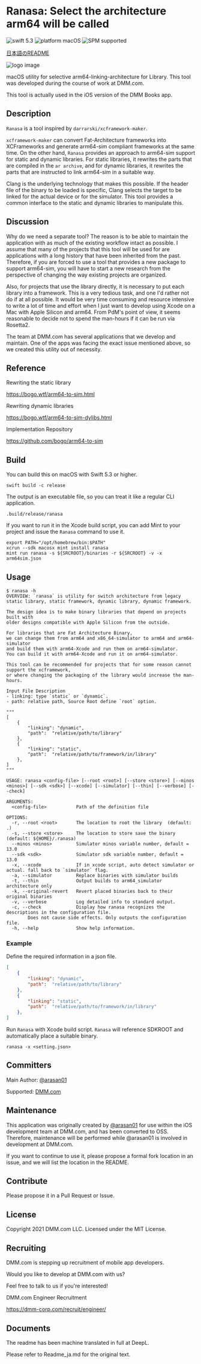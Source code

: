 # Ranasa: Select the architecture arm64 will be called

![swift 5.3](https://img.shields.io/badge/swift-5.3-orange.svg)
![platform macOS](https://img.shields.io/badge/platform-macOS-blue)
![SPM supported](https://img.shields.io/badge/SPM-supported-green)

[日本語のREADME](Docs/README_ja.md)

![logo image](Docs/logo.png)

macOS utility for selective arm64-linking-architecture for Library.
This tool was developed during the course of work at DMM.com.

This tool is actually used in the iOS version of the DMM Books app.

## Description

`Ranasa` is a tool inspired by `darrarski/xcframework-maker`.

`xcframework-maker` can convert Fat-Architecture frameworks into XCFrameworks and generate arm64-sim compliant frameworks at the same time. On the other hand, `Ranasa` provides an approach to arm64-sim support for static and dynamic libraries. For static libraries, it rewrites the parts that are compiled in the `ar archive`, and for dynamic libraries, it rewrites the parts that are instructed to link arm64-sim in a suitable way.

Clang is the underlying technology that makes this possible. If the header file of the binary to be loaded is specific, Clang selects the target to be linked for the actual device or for the simulator. This tool provides a common interface to the static and dynamic libraries to manipulate this.

## Discussion

Why do we need a separate tool? The reason is to be able to maintain the application with as much of the existing workflow intact as possible. I assume that many of the projects that this tool will be used for are applications with a long history that have been inherited from the past. Therefore, if you are forced to use a tool that provides a new package to support arm64-sim, you will have to start a new research from the perspective of changing the way existing projects are organized.

Also, for projects that use the library directly, it is necessary to put each library into a framework. This is a very tedious task, and one I'd rather not do if at all possible. It would be very time consuming and resource intensive to write a lot of time and effort when I just want to develop using Xcode on a Mac with Apple Silicon and arm64. From PdM's point of view, it seems reasonable to decide not to spend the man-hours if it can be run via Rosetta2.

The team at DMM.com has several applications that we develop and maintain. One of the apps was facing the exact issue mentioned above, so we created this utility out of necessity.

## Reference

Rewriting the static library

https://bogo.wtf/arm64-to-sim.html

Rewriting dynamic libraries

https://bogo.wtf/arm64-to-sim-dylibs.html

Implementation Repository

https://github.com/bogo/arm64-to-sim

## Build

You can build this on macOS with Swift 5.3 or higher.

```shell
swift build -c release
```

The output is an executable file, so you can treat it like a regular CLI application.

```shell
.build/release/ranasa
````

If you want to run it in the Xcode build script, you can add Mint to your project and issue the `Ranasa` command to use it.

```shell
export PATH="/opt/homebrew/bin:$PATH"
xcrun --sdk macosx mint install ranasa
mint run ranasa -s ${SRCROOT}/binaries -r ${SRCROOT} -v -x arm64sim.json
```

## Usage

```text
$ ranasa -h
OVERVIEW: `ranasa` is utility for switch architecture from legacy static library, static framework, dynamic library, dynamic framework.

The design idea is to make binary libraries that depend on projects built with
older designs compatible with Apple Silicon from the outside.

For libraries that are Fat Architecture Binary,
we can change them from arm64 and x86_64-simulator to arm64 and arm64-simulator
and build them with arm64-Xcode and run them on arm64-simulator.
You can build it with arm64-Xcode and run it on arm64-simulator.

This tool can be recommended for projects that for some reason cannot support the xcframework,
or where changing the packaging of the library would increase the man-hours.

Input File Description
- linking: type `static` or `dynamic`.
- path: relative path, Source Root define `root` option.

"""
[
    {
        "linking": "dynamic",
        "path":  "relative/path/to/library"
    },
    {
        "linking": "static",
        "path":  "relative/path/to/framework/in/library"
    },
]
"""

USAGE: ranasa <config-file> [--root <root>] [--store <store>] [--minos <minos>] [--sdk <sdk>] [--xcode] [--simulator] [--thin] [--verbose] [--check]

ARGUMENTS:
  <config-file>           Path of the definition file

OPTIONS:
  -r, --root <root>       The location to root the library  (default: .)
  -s, --store <store>     The location to store save the binary (default: ${HOME}/.ranasa)
  --minos <minos>         Simulator minos variable number, default = 13.0
  --sdk <sdk>             Simulator sdk variable number, default = 13.0
  -x, --xcode             If in xcode script, auto detect simulator or actual. fall back to `simulator` flag.
  -a, --simulator         Replace binaries with simulator builds
  -t, --thin              Output builds to arm64_simulator architecture only
  -k, --original-revert   Revert placed binaries back to their original binaries
  -v, --verbose           Log detailed info to standard output.
  -c, --check             Display how ranasa recognizes the descriptions in the configuration file.
        Does not cause side effects. Only outputs the configuration file.
  -h, --help              Show help information.
```

### Example

Define the required information in a json file.

```json
[
    {
        "linking": "dynamic",
        "path":  "relative/path/to/library"
    },
    {
        "linking": "static",
        "path":  "relative/path/to/framework/in/library"
    },
]
```

Run `Ranasa` with Xcode build script.
`Ranasa` will reference SDKROOT and automatically place a suitable binary.

```shell
ranasa -x <setting.json>
```


## Committers

Main Author: [@arasan01](https://github.com/arasan01)

Supported: [DMM.com](https://inside.dmm.com/)

## Maintenance

This application was originally created by [@arasan01](https://github.com/arasan01) for use within the iOS development team at DMM.com, and has been converted to OSS.
Therefore, maintenance will be performed while @arasan01 is involved in development at DMM.com.

If you want to continue to use it, please propose a formal fork location in an issue, and we will list the location in the README.


## Contribute

Please propose it in a Pull Request or Issue.

## License

Copyright 2021 DMM.com LLC.
Licensed under the MIT License.

## Recruiting

DMM.com is stepping up recruitment of mobile app developers.

Would you like to develop at DMM.com with us?

Feel free to talk to us if you're interested!

DMM.com Engineer Recruitment

https://dmm-corp.com/recruit/engineer/

## Documents

The readme has been machine translated in full at DeepL.

Please refer to Readme_ja.md for the original text.
